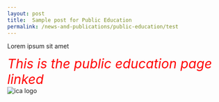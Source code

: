 ```yaml
---
layout: post
title:  Sample post for Public Education
permalink: /news-and-publications/public-education/test
---
```

Lorem ipsum sit amet

<style>
  .TEST{
  
  color:Red;
  Font-size:30px;
  Font-style:italic;
  align:center;
  
  }
  </style>


<div><span class="TEST"> This is the public education page linked </span> </div>

<div>  <img class="isomer-agency-logo" src="{{site.baseurl}}/images/ica-log.svg" alt="ica logo" /> </div>

